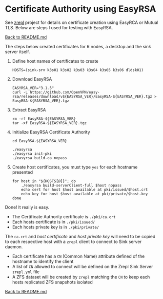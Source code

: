 # Certificate Authority using EasyRSA

See [zrepl](https://zrepl.github.io/configuration/transports.html#certificate-authority-using-easyrsa) project for details on certificate creation using EasyRCA or Mutual TLS. Below are steps I used for testing with EasyRSA.

[Back to README.md](./README.md)

The steps below created certificates for 6 nodes, a desktop and the sink server itself.

1. Define host names of certificates to create

    ```shell
    HOSTS=(sink-srv k3s01 k3s02 k3s03 k3s04 k3s05 k3s06 dldsk01)
    ```

2. Download EasyRSA

    ```shell
    EASYRSA_VER="3.1.5"
    curl -L https://github.com/OpenVPN/easy-rsa/releases/download/v${EASYRSA_VER}/EasyRSA-${EASYRSA_VER}.tgz > EasyRSA-${EASYRSA_VER}.tgz
    ```

3. Extract EasyRSA

    ```shell
    rm -rf EasyRSA-${EASYRSA_VER}
    tar -xf EasyRSA-${EASYRSA_VER}.tgz
    ```

4. Initialize EasyRSA Certificate Authority

    ```shell
    cd EasyRSA-${EASYRSA_VER}

    ./easyrsa
    ./easyrsa init-pki
    ./easyrsa build-ca nopass
    ```

5. Create host certificates, you must type `yes` for each hostname presented

    ```shell
    for host in "${HOSTS[@]}"; do
        ./easyrsa build-serverClient-full $host nopass
        echo cert for host $host available at pki/issued/$host.crt
        echo key for host $host available at pki/private/$host.key
    done
    ```

Done! It really is easy.

* The Certificate Authority certificate is `./pki/ca.crt`
* Each hosts certificate is in `./pki/issued/`
* Each hosts private key is in `./pki/private/`

The `ca.crt` and *host certificate* and *host private key* will need to be copied to each respective host with a `zrepl` client to connect to Sink server daemon.

* Each certificate has a `CN` (Common Name) attribute defined of the hostname to identify the client
* A list of `CN` allowed to connect will be defined on the Zrepl Sink Server `zrepl.yml` file
* A ZFS dataset will be created by `zrepl` matching the `CN` to keep each hosts replicated ZFS snapshots isolated

[Back to README.md](./README.md)
